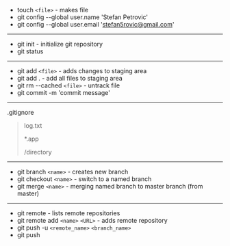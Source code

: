 - touch `<file>` - makes file
- git config --global user.name 'Stefan Petrovic'
- git config --global user.email 'stefan5rovic@gmail.com'
---
- git init - initialize git repository
- git status
---
- git add `<file>` - adds changes to staging area
- git add . - add all files to staging area
- git rm --cached `<file>` - untrack file
- git commit -m 'commit message'
---
.gitignore
>log.txt
>
>*.app
>
>/directory
---
- git branch `<name>` - creates new branch
- git checkout `<name>` - switch to a named branch
- git merge `<name>` - merging named branch to master branch (from master)
---
- git remote - lists remote repositories 
- git remote add `<name>` `<URL>` - adds remote repository
- git push -u `<remote_name>` `<branch_name>`
- git push

